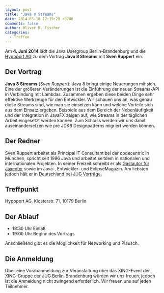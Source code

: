 ```yaml
---
layout: post
title: "Java 8 Streams"
date: 2014-05-18 12:19:28 +0200
comments: false
author: Oliver B. Fischer
categories: 
  - Treffen
---
```


Am **4. Juni 2014** lädt die Java Usergroup Berlin-Brandenburg und die 
[Hypoport AG](http://www.hypoport.ag/) zu dem Vortrag
**Java 8 Streams**
mit **Sven Ruppert**
ein.

## Der Vortrag

**Java 8 Streams**
(*Sven Ruppert*):
Java 8 bringt einige Neuerungen mit sich. Eine der
größeren Veränderungen ist die Einführung der neuen
Streams-API in Verbindung mit Lambdas.
Zusammen ergeben diese beiden Dinge sehr effektive
Werkzeuge für den Entwickler. Wir schauen uns an, was
genau diese Streams sind, wie man sie einsetzen kann
und welche Vorteile sich aus dem Einsatz ergeben. Beispiele
aus dem Bereich der Nebenläufigkeit und der Integration in
JavaFX zeigen auf, wie Streams in der täglichen Arbeit eingesetzt
werden können. Zum Schluss werden wir uns damit auseinandersetzen
wie pre JDK8 Designpatterns migriert werden können.

## Der Redner

Sven Ruppert arbeitet als Principal IT Consultant bei der
codecentric in München, spricht seit 1996 Java und arbeitet
seitdem in nationalen und internationalen Projekten. In
seiner Freizeit schreibt er als 
[Gastautor für Jaxenter](http://jaxenter.de/Sven-Ruppert-168244)
sowie im Java-, Entwickler- und EclipseMagazin.
Am liebsten jedoch hält er in 
[Deutschland bei JUG Vorträge](http://tinyurl.com/nmtu4yv).

## Treffpunkt 

Hypoport AG, Klosterstr. 71, 10179 Berlin

## Der Ablauf

- 18:30 Uhr Einlaß
- 19:00 Uhr Beginn des Vortrags

Anschließend gibt es die Möglichkeit für Networking und Plausch.

## Die Anmeldung

Über eine Vorabanmeldung zur Veranstaltung über das 
XING-Event der 
[XING-Gruppe der JUG Berlin-Brandenburg](https://www.xing.com/net/pri4a51a0x/jugbb/)
würden wir uns freuen, jedoch ist die Anmeldung nicht zwingend 
erforderlich. Wir freuen uns auf jeden Teilnehmer.




